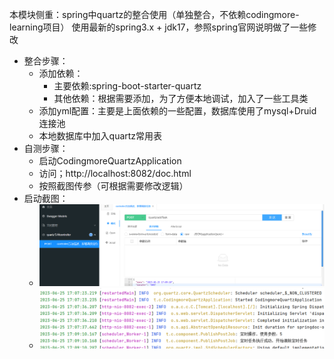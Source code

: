   本模块侧重：spring中quartz的整合使用（单独整合，不依赖codingmore-learning项目）
  使用最新的spring3.x + jdk17，参照spring官网说明做了一些修改
  * 整合步骤：
    * 添加依赖：
      * 主要依赖:spring-boot-starter-quartz
      * 其他依赖：根据需要添加，为了方便本地调试，加入了一些工具类
    * 添加yml配置：主要是上面依赖的一些配置，数据库使用了mysql+Druid连接池
    * 本地数据库中加入quartz常用表
  * 自测步骤：
    * 启动CodingmoreQuartzApplication
    * 访问；http://localhost:8082/doc.html
    * 按照截图传参（可根据需要修改逻辑）
  * 启动截图：
      * ![img1.png](imgs/img_1.png)
      * ![img.png](imgs/img.png)
